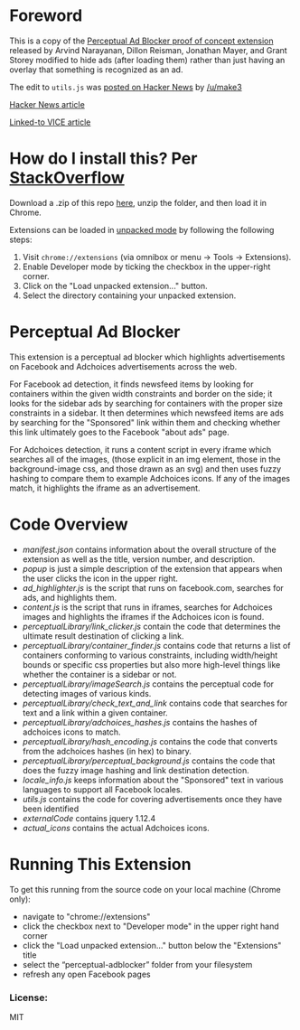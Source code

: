 # Foreword
This is a copy of the [Perceptual Ad Blocker proof of concept extension](https://chrome.google.com/webstore/detail/perceptual-ad-blocker/mahgiflleahghaapkboihnbhdplhnchp?hl=en) released by Arvind Narayanan, Dillon Reisman, Jonathan Mayer, and Grant Storey modified to hide ads (after loading them) rather than just having an overlay that something is recognized as an ad.

The edit to `utils.js` was [posted on Hacker News](https://news.ycombinator.com/item?id=14117084) by [/u/make3](https://news.ycombinator.com/user?id=make3)

[Hacker News article](https://news.ycombinator.com/item?id=14116413)

[Linked-to VICE article](https://motherboard.vice.com/en_us/article/princetons-ad-blocking-superweapon-may-put-an-end-to-the-ad-blocking-arms-race)

# How do I install this? Per [StackOverflow](https://stackoverflow.com/questions/24577024/install-chrome-extension-not-in-the-store)

Download a .zip of this repo [here](https://github.com/byrnehollander/perceptual-adblocker-edited/archive/master.zip), unzip the folder, and then load it in Chrome.

Extensions can be loaded in [unpacked mode](https://developer.chrome.com/extensions/getstarted#unpacked) by following the following steps:

1. Visit `chrome://extensions` (via omnibox or menu -> Tools -> Extensions).
2. Enable Developer mode by ticking the checkbox in the upper-right corner.
3. Click on the "Load unpacked extension..." button.
4. Select the directory containing your unpacked extension.

# Perceptual Ad Blocker

This extension is a perceptual ad blocker which highlights advertisements on
Facebook and Adchoices advertisements across the web.

For Facebook ad detection, it finds newsfeed items by looking for containers within the given width constraints and border on the side; it looks for the sidebar ads by searching for containers with the proper size constraints in a sidebar. It then determines which newsfeed items are ads by searching for the "Sponsored" link within them and checking whether this link ultimately goes to the Facebook "about ads" page.

For Adchoices detection, it runs a content script in every iframe which searches all of the images,
(those explicit in an img element, those in the background-image css, and
those drawn as an svg) and then uses fuzzy hashing to compare them to example
Adchoices icons. If any of the images match, it highlights the iframe as
an advertisement.

# Code Overview

- *manifest.json* contains information about the overall structure of the extension as well as the title, version number, and description.
- *popup* is just a simple description of the extension that appears when the user clicks the icon in the upper right.
- *ad_highlighter.js* is the script that runs on facebook.com, searches for ads, and highlights them.
- *content.js* is the script that runs in iframes, searches for Adchoices images
and highlights the iframes if the Adchoices icon is found.
- *perceptualLibrary/link_clicker.js* contain the code that determines the ultimate result destination of clicking a link.
- *perceptualLibrary/container_finder.js* contains code that returns a list of containers conforming to various constraints, including width/height bounds or specific css properties but also more high-level things like whether the container is a sidebar or not.
- *perceptualLibrary/imageSearch.js* contains the perceptual code for detecting images of various kinds.
- *perceptualLibrary/check_text_and_link* contains code that searches for text and a link within a given container.
- *perceptualLibrary/adchoices_hashes.js* contains the hashes of adchoices icons to match.
- *perceptualLibrary/hash_encoding.js* contains the code that converts from the adchoices hashes (in hex) to binary.
- *perceptualLibrary/perceptual_background.js* contains the code that does the fuzzy image hashing and link destination detection.
- *locale_info.js* keeps information about the "Sponsored" text in various languages to support all Facebook locales.
- *utils.js* contains the code for covering advertisements once they have been identified
- *externalCode* contains jquery 1.12.4
- *actual_icons* contains the actual Adchoices icons.

# Running This Extension

To get this running from the source code on your local machine (Chrome only):

- navigate to "chrome://extensions"
- click the checkbox next to "Developer mode" in the upper right hand corner
- click the "Load unpacked extension..." button below the "Extensions" title
- select the “perceptual-adblocker” folder from your filesystem
- refresh any open Facebook pages


### License:
MIT
